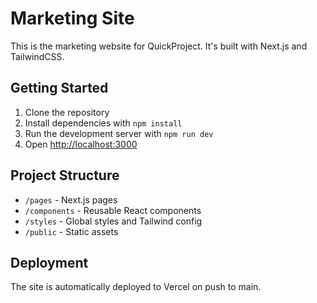 # Marketing Site

This is the marketing website for QuickProject. It's built with Next.js and TailwindCSS.

## Getting Started

1. Clone the repository
2. Install dependencies with `npm install`
3. Run the development server with `npm run dev`
4. Open [http://localhost:3000](http://localhost:3000)

## Project Structure

- `/pages` - Next.js pages
- `/components` - Reusable React components
- `/styles` - Global styles and Tailwind config
- `/public` - Static assets

## Deployment

The site is automatically deployed to Vercel on push to main.

